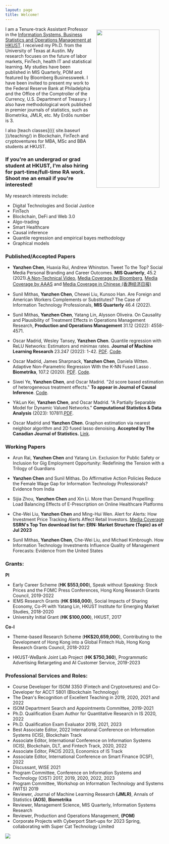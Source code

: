 ```yaml
---
layout: page
title: Welcome!
---
```


<img src="{{ site.baseurl }}/img/yanzhenchen.jpg" width="200" height="500" ALIGN="right" style="margin:10px 15px"/>



I am  a Tenure-track Assistant Professor in the [Information Systems, Business Statistics and Operations Management at HKUST](https://isom.hkust.edu.hk/). I received my Ph.D. from the University of Texas at Austin. My research focuses on the future of labor markets, FinTech, health IT and statistical learning. My studies have been published in MIS Quarterly, POM and featured by Bloomberg Businessweek. I have been invited to present my work to the Federal Reserve Bank at Philadelphia and the Office of the Comptroller of the Currency, U.S. Department of Treasury. I also have methodological work published in premier journals of statistics, such as Biometrika, JMLR, etc. My Erdős number is 3.


I also [teach classes]({{ site.baseurl }}/teaching/) in Blockchain, FinTech and cryptoventures for MBA, MSc and BBA students at HKUST.

### If you're an undergrad or grad student at HKUST, I'm also hiring for part-time/full-time RA work. Shoot me an email if you're interested!

My  research interests  include:
- Digital Technologies and Social Justice
- FinTech 
- Blockchain, DeFi and Web 3.0
- Algo-trading
- Smart Healthcare
- Causal inference
- Quantile regression and empirical bayes methodology
- Graphical models




### Published/Accepted Papers

+ **Yanzhen Chen**, Huaxia Rui, Andrew Whinston. Tweet To the Top? Social Media Personal Branding and Career Outcomes.  **MIS Quarterly**, 45.2 (2021).[A Non-Technical Video](https://www.youtube.com/watch?v=xvpmZypbJ7w), [Media Coverage by Bloomberg](https://www.bloomberg.com/news/articles/2021-02-25/branding-yourself-on-twitter-works-it-did-in-2012-anyway#xj4y7vzkg), [Media Coverage by AAAS](https://www.eurekalert.org/news-releases/960251) and [Media Coverage in Chinese (香港经济日报)](https://paper.hket.com/article/3400983/%E7%A4%BE%E5%AA%92%E5%BB%BA%E5%80%8B%E4%BA%BA%E5%93%81%E7%89%8C%20%E6%94%80%E5%B0%B1%E6%A5%AD%E9%9A%8E%E6%A2%AF%E9%A0%82%E5%B3%B0?mtc=h0003)

+ Sunil Mithas, **Yanzhen Chen**, Chewei Liu, Kunsoo Han. Are Foreign and American Workers Complements or Substitutes? The Case of Information Technology Professionals, **MIS Quarterly** 46.4 (2022).

+ Sunil Mithas, **Yanzhen Chen**, Yatang Lin, Alysson Oliveira. On Causality and Plausibility of Treatment Effects in Operations Management Research, **Production and Operations Management** 31.12 (2022): 4558-4571.
 
+ Oscar Madrid, Wesley Tansey, **Yanzhen Chen**.  Quantile regression with ReLU Networks: Estimators and minimax rates. **Journal of Machine Learning Research** 23.247 (2022): 1-42. [PDF](https://arxiv.org/pdf/2010.08236.pdf).  [Code](https://github.com/tansey/quantile-regression).

+ Oscar Madrid,  James Sharpnack, **Yanzhen Chen**, Daniela  Witten.  Adaptive Non-Parametric Regression With the K-NN Fused Lasso
. **Biometrika**, 107.2 (2020). [PDF](https://academic.oup.com/biomet/article-abstract/107/2/293/5717457). [Code](https://github.com/stevenysw/qt_knnfl).

+ Siwei Ye, **Yanzhen Chen**, and Oscar Madrid. "2d score based estimation of heterogeneous treatment effects."  **To appear in Journal of Causal Inference**.
[Code](https://github.com/stevenysw/causal_pp).

+ YikLun Kei, **Yanzhen Chen**, and Oscar Madrid. "A Partially Separable Model for Dynamic Valued Networks." **Computational Statistics & Data Analysis** (2023): 107811.[PDF](https://www.sciencedirect.com/science/article/pii/S0167947323001226).

+ Oscar Madrid and **Yanzhen Chen**.  Graphon estimation via nearest neighbor algorithm and 2D fused lasso denoising. **Accepted by The Canadian Journal of Statistics.**  [Link](https://arxiv.org/pdf/1805.07042.pdf).

### Working Papers

+ Arun Rai, **Yanzhen Chen** and Yatang Lin. Exclusion for Public Safety or Inclusion for Gig Employment Opportunity:  Redefining the Tension with a Trilogy of Guardians

+ **Yanzhen Chen** and Sunil Mithas. Do Affirmative Action Policies Reduce the Female Wage Gap for Information Technology Professionals? Evidence from India

+ Sijia Zhou, **Yanzhen Chen** and Xin Li. More than Demand Propelling: Load Balancing Effects of E-Prescription on Online Healthcare Platforms

+ Che-Wei Liu, **Yanzhen Chen** and Ming-Hui Wen. Alert for Alerts: How Investment Price Tracking Alerts Affect Retail Investors. [Media Coverage](https://www.wealthmanagement.com/technology/dark-side-financial-technology-tools) **SSRN's Top Ten download list for: ERN: Market Structure (Topic) as of Jul 2023**

+ Sunil Mithas, **Yanzhen Chen**, Che-Wei Liu, and Michael Kimbrough. How Information Technology Investments Influence Quality of Management Forecasts: Evidence from the United States

### Grants:
**PI** 

+ Early Career Scheme (**HK $553,000**), Speak without Speaking: Stock Prices and the FOMC Press Conferences, Hong Kong Research Grants Council, 2019-2022
+ IEMS Research Grants (**HK $168,000**), Social Impacts of Sharing Economy, Co-PI with Yatang Lin, HKUST Institute for Emerging Market Studies, 2018-2020
+ University Initial Grant (**HK $100,000**), HKUST, 2017

**Co-I**

+ Theme-based Research Scheme (**HK$20,659,000**), Contributing to the Development of Hong Kong into a Global Fintech Hub, Hong Kong Research Grants Council, 2018-2022

+ HKUST-WeBank Joint Lab Project (**HK $750,360**), Programmatic Advertising Retargeting and AI Customer Service, 2019-2023


### Professional Services and Roles:

+ Course Developer for ISOM 3350 (Fintech and Cryptovetures) and Co-Developer for ACCT 5801 (Blockchain Technology)
+ The Dean's Recognition of Excellent Teaching in 2019, 2020, 2021 and 2022
+ ISOM Department Search and Appointments Committee, 2019-2021
+ Ph.D. Qualification Exam Author for Quantitative Research in IS 2020, 2022
+ Ph.D. Qualification Exam Evaluator 2019, 2021, 2023
+ Best Associate Editor, 2022 International Conference on Information Systems (ICIS), Blockchain Track
+ Associate Editor, International Conference on Information Systems (ICIS), Blockchain, DLT, and Fintech Track,  2020, 2022 
+ Associate Editor, PACIS 2023, Economics of IS Track
+ Associate Editor, International Conference on Smart Finance (ICSF), 2022
+ Discussant, WISE 2021 
+ Program Committee, Conference on Information Systems and Technology (CIST) 2017, 2019, 2020, 2022, 2023 
+ Program Committee, Workshop on Information Technology and Systems (WITS) 2019 
+ Reviewer, Journal of Machine Learning Research **(JMLR)**, Annals of Statistics **(AOS)**, **Biometrika**  
+ Reviewer, Management Science, MIS Quarterly,  Information Systems Research 
+ Reviewer, Production and Operations Management, **(POM)**
+ Corporate Projects with Cyberport Start-ups for 2023 Spring, collaborating with Super Cat Technology Limited

<a href="https://clustrmaps.com/site/1bpy1"  title="Visit tracker"><img src="//www.clustrmaps.com/map_v2.png?d=GqAkpiNYTOrL7fSu0ObUhuK1KMv5TJFr-jQhyTz6Vvw&cl=ffffff" /></a>

